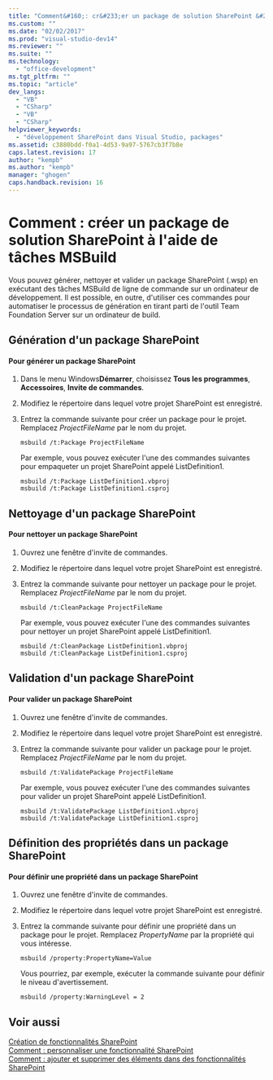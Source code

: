```yaml
---
title: "Comment&#160;: cr&#233;er un package de solution SharePoint &#224; l&#39;aide de t&#226;ches MSBuild | Microsoft Docs"
ms.custom: ""
ms.date: "02/02/2017"
ms.prod: "visual-studio-dev14"
ms.reviewer: ""
ms.suite: ""
ms.technology: 
  - "office-development"
ms.tgt_pltfrm: ""
ms.topic: "article"
dev_langs: 
  - "VB"
  - "CSharp"
  - "VB"
  - "CSharp"
helpviewer_keywords: 
  - "développement SharePoint dans Visual Studio, packages"
ms.assetid: c3880bdd-f0a1-4d53-9a97-5767cb3f7b8e
caps.latest.revision: 17
author: "kempb"
ms.author: "kempb"
manager: "ghogen"
caps.handback.revision: 16
---
```

# Comment&#160;: cr&#233;er un package de solution SharePoint &#224; l&#39;aide de t&#226;ches MSBuild
  Vous pouvez générer, nettoyer et valider un package SharePoint \(.wsp\) en exécutant des tâches MSBuild de ligne de commande sur un ordinateur de développement.  Il est possible, en outre, d'utiliser ces commandes pour automatiser le processus de génération en tirant parti de l'outil Team Foundation Server sur un ordinateur de build.  
  
## Génération d'un package SharePoint  
  
#### Pour générer un package SharePoint  
  
1.  Dans le menu Windows**Démarrer**, choisissez **Tous les programmes**, **Accessoires**, **Invite de commandes**.  
  
2.  Modifiez le répertoire dans lequel votre projet SharePoint est enregistré.  
  
3.  Entrez la commande suivante pour créer un package pour le projet.  Remplacez *ProjectFileName* par le nom du projet.  
  
    ```  
    msbuild /t:Package ProjectFileName  
    ```  
  
     Par exemple, vous pouvez exécuter l'une des commandes suivantes pour empaqueter un projet SharePoint appelé ListDefinition1.  
  
    ```  
    msbuild /t:Package ListDefinition1.vbproj  
    msbuild /t:Package ListDefinition1.csproj  
    ```  
  
## Nettoyage d'un package SharePoint  
  
#### Pour nettoyer un package SharePoint  
  
1.  Ouvrez une fenêtre d'invite de commandes.  
  
2.  Modifiez le répertoire dans lequel votre projet SharePoint est enregistré.  
  
3.  Entrez la commande suivante pour nettoyer un package pour le projet.  Remplacez *ProjectFileName* par le nom du projet.  
  
    ```  
    msbuild /t:CleanPackage ProjectFileName  
    ```  
  
     Par exemple, vous pouvez exécuter l'une des commandes suivantes pour nettoyer un projet SharePoint appelé ListDefinition1.  
  
    ```  
    msbuild /t:CleanPackage ListDefinition1.vbproj  
    msbuild /t:CleanPackage ListDefinition1.csproj  
    ```  
  
## Validation d'un package SharePoint  
  
#### Pour valider un package SharePoint  
  
1.  Ouvrez une fenêtre d'invite de commandes.  
  
2.  Modifiez le répertoire dans lequel votre projet SharePoint est enregistré.  
  
3.  Entrez la commande suivante pour valider un package pour le projet.  Remplacez *ProjectFileName* par le nom du projet.  
  
    ```  
    msbuild /t:ValidatePackage ProjectFileName  
    ```  
  
     Par exemple, vous pouvez exécuter l'une des commandes suivantes pour valider un projet SharePoint appelé ListDefinition1.  
  
    ```  
    msbuild /t:ValidatePackage ListDefinition1.vbproj  
    msbuild /t:ValidatePackage ListDefinition1.csproj  
    ```  
  
## Définition des propriétés dans un package SharePoint  
  
#### Pour définir une propriété dans un package SharePoint  
  
1.  Ouvrez une fenêtre d'invite de commandes.  
  
2.  Modifiez le répertoire dans lequel votre projet SharePoint est enregistré.  
  
3.  Entrez la commande suivante pour définir une propriété dans un package pour le projet.  Remplacez *PropertyName* par la propriété qui vous intéresse.  
  
    ```  
    msbuild /property:PropertyName=Value  
    ```  
  
     Vous pourriez, par exemple, exécuter la commande suivante pour définir le niveau d'avertissement.  
  
    ```  
    msbuild /property:WarningLevel = 2  
    ```  
  
## Voir aussi  
 [Création de fonctionnalités SharePoint](../sharepoint/creating-sharepoint-features.md)   
 [Comment : personnaliser une fonctionnalité SharePoint](../sharepoint/how-to-customize-a-sharepoint-feature.md)   
 [Comment : ajouter et supprimer des éléments dans des fonctionnalités SharePoint](../sharepoint/how-to-add-and-remove-items-to-sharepoint-features.md)  
  
  